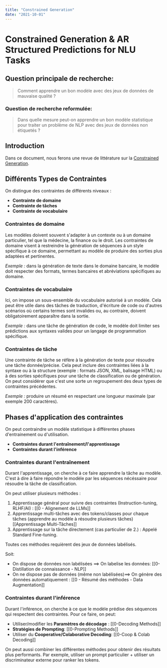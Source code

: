 ```yaml
---
title: "Constrained Generation"
date: "2021-10-01"
---
```

# Constrained Generation & AR Structured Predictions for NLU Tasks

## Question principale de recherche:

> Comment apprendre un bon modèle avec des jeux de données de mauvaise qualité ?

### Question de recherche reformulée:

> Dans quelle mesure peut-on apprendre un bon modèle statistique pour traiter un problème de NLP avec des jeux de données non étiquetés ?

## Introduction

Dans ce document, nous ferons une revue de littérature sur la [Constrained Generation](#gls:ConstrainedGeneration).

## Différents Types de Contraintes

On distingue des contraintes de différents niveaux :

- **Contrainte de domaine**
- **Contrainte de tâches**
- **Contrainte de vocabulaire**

### Contraintes de domaine

Les modèles doivent souvent s'adapter à un contexte ou à un domaine particulier, tel que la médecine, la finance ou le droit. Les contraintes de domaine visent à restreindre la génération de séquences à un style spécifique à ce domaine, permettant au modèle de produire des sorties plus adaptées et pertinentes.

*Exemple :* dans la génération de texte dans le domaine bancaire, le modèle doit respecter des formats, termes bancaires et abréviations spécifiques au domaine.

### Contraintes de vocabulaire

Ici, on impose un sous-ensemble du vocabulaire autorisé à un modèle. Cela peut être utile dans des tâches de traduction, d'écriture de code ou d'autres scénarios où certains termes sont invalides ou, au contraire, doivent obligatoirement apparaître dans la sortie.

*Exemple :* dans une tâche de génération de code, le modèle doit limiter ses prédictions aux syntaxes valides pour un langage de programmation spécifique.

### Contraintes de tâche

Une contrainte de tâche se réfère à la génération de texte pour résoudre une tâche donnée/précise. Cela peut inclure des contraintes liées à la syntaxe ou à la structure (exemple : formats JSON, XML, balisage HTML) ou à des sorties spécifiques pour une tâche de classification ou de génération. On peut considérer que c'est une sorte un regroupement des deux types de contraintes précédentes.

*Exemple :* produire un résumé en respectant une longueur maximale (par exemple 200 caractères).

## Phases d'application des contraintes

On peut contraindre un modèle statistique à différentes phases d'entrainement ou d'utilisation.

- **Contraintes durant l'entraînement/l'apprentissage**
- **Contraintes durant l'inférence**

### Contraintes durant l'entraînement

Durant l'apprentissage, on cherche à ce faire apprendre la tâche au modèle. C'est à dire à faire répondre le modèle par les séquences nécéssaire pour résoudre la tâche de classification.

On peut utiliser plusieurs méthodes : 
1. Apprentissage général pour suivre des contraintes (Instruction-tuning, RLHF/AI) : [[0 - Alignement de LLMs]]
2. Apprentissage multi-tâches avec des tokens/classes pour chaque tâches (apprendre au modèle à résoudre plusieurs tâches) [[Apprentissage Multi-Tâches]]
3. Apprentissage sur la tâche directement (cas particulier de 2.) : Appelé Standard Fine-tuning. 

Toutes ces méthodes requièrent des jeux de données labélisés.

Soit:
- On dispose de données non labélisées $\implies$ On labelise les données: [[0-Distillation de connaissance - NLP]]
- On ne dispose pas de données (même non labélisées)$\implies$ On génère des données automatiquement : [[0 - Résumé des méthodes - Data Augmentation]]
### Contraintes durant l'inférence

Durant l'inférence, on cherche à ce que le modèle prédise des séquences qui respectent des contraintes.
Pour ce faire, on peut:
- Utiliser/modifier les **Paramètres de décodage** : [[0-Decoding Methods]]
- **Stratégies de Prompting**: [[0-Prompting Methods]]
- Utiliser du **Cooperative/Colaborative Decoding**: [[0-Coop & Colab Decoding]]

On peut aussi combiner les différentes méthodes pour obtenir des résultats plus performants.
Par exemple, utiliser un prompt particulier + utiliser un discriminateur externe pour ranker les tokens.

